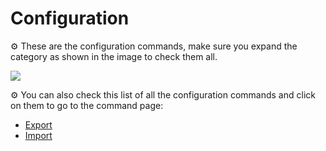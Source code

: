 # Configuration

:gear: These are the configuration commands, make sure you expand the category as shown in the image to check them all. &#x20;

![](../../.gitbook/assets/brave\_EhBUMHBvje.png)

:gear: You can also check this list of all the configuration commands and click on them to go to the command page:

* [Export](export.md)
* [Import](import.md)
